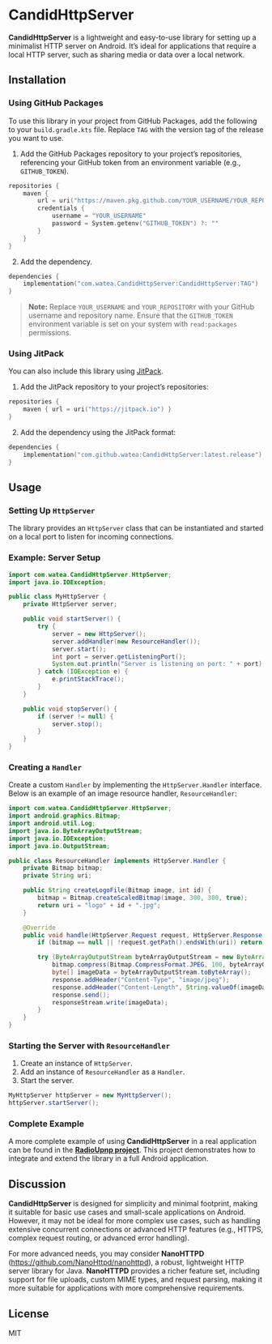 # CandidHttpServer

**CandidHttpServer** is a lightweight and easy-to-use library for setting up a minimalist HTTP server on Android. It’s ideal for applications that require a local HTTP server, such as sharing media or data over a local network.

## Installation

### Using GitHub Packages

To use this library in your project from GitHub Packages, add the following to your `build.gradle.kts` file. Replace `TAG` with the version tag of the release you want to use.

1. Add the GitHub Packages repository to your project’s repositories, referencing your GitHub token from an environment variable (e.g., `GITHUB_TOKEN`).

```kotlin
repositories {
    maven {
        url = uri("https://maven.pkg.github.com/YOUR_USERNAME/YOUR_REPOSITORY")
        credentials {
            username = "YOUR_USERNAME"
            password = System.getenv("GITHUB_TOKEN") ?: ""
        }
    }
}
```

2. Add the dependency.

```kotlin
dependencies {
    implementation("com.watea.CandidHttpServer:CandidHttpServer:TAG")
}
```

> **Note:** Replace `YOUR_USERNAME` and `YOUR_REPOSITORY` with your GitHub username and repository name. Ensure that the `GITHUB_TOKEN` environment variable is set on your system with `read:packages` permissions.

### Using JitPack

You can also include this library using [JitPack](https://jitpack.io/).

1. Add the JitPack repository to your project’s repositories:

```kotlin
repositories {
    maven { url = uri("https://jitpack.io") }
}
```

2. Add the dependency using the JitPack format:

```kotlin
dependencies {
    implementation("com.github.watea:CandidHttpServer:latest.release")
}
```

## Usage

### Setting Up `HttpServer`

The library provides an `HttpServer` class that can be instantiated and started on a local port to listen for incoming connections.

### Example: Server Setup

```java
import com.watea.CandidHttpServer.HttpServer;
import java.io.IOException;

public class MyHttpServer {
    private HttpServer server;

    public void startServer() {
        try {
            server = new HttpServer();
            server.addHandler(new ResourceHandler());
            server.start();
            int port = server.getListeningPort();
            System.out.println("Server is listening on port: " + port);
        } catch (IOException e) {
            e.printStackTrace();
        }
    }

    public void stopServer() {
        if (server != null) {
            server.stop();
        }
    }
}
```

### Creating a `Handler`

Create a custom `Handler` by implementing the `HttpServer.Handler` interface. Below is an example of an image resource handler, `ResourceHandler`:

```java
import com.watea.CandidHttpServer.HttpServer;
import android.graphics.Bitmap;
import android.util.Log;
import java.io.ByteArrayOutputStream;
import java.io.IOException;
import java.io.OutputStream;

public class ResourceHandler implements HttpServer.Handler {
    private Bitmap bitmap;
    private String uri;

    public String createLogoFile(Bitmap image, int id) {
        bitmap = Bitmap.createScaledBitmap(image, 300, 300, true);
        return uri = "logo" + id + ".jpg";
    }

    @Override
    public void handle(HttpServer.Request request, HttpServer.Response response, OutputStream responseStream) throws IOException {
        if (bitmap == null || !request.getPath().endsWith(uri)) return;

        try (ByteArrayOutputStream byteArrayOutputStream = new ByteArrayOutputStream()) {
            bitmap.compress(Bitmap.CompressFormat.JPEG, 100, byteArrayOutputStream);
            byte[] imageData = byteArrayOutputStream.toByteArray();
            response.addHeader("Content-Type", "image/jpeg");
            response.addHeader("Content-Length", String.valueOf(imageData.length));
            response.send();
            responseStream.write(imageData);
        }
    }
}
```

### Starting the Server with `ResourceHandler`

1. Create an instance of `HttpServer`.
2. Add an instance of `ResourceHandler` as a `Handler`.
3. Start the server.

```java
MyHttpServer httpServer = new MyHttpServer();
httpServer.startServer();
```

### Complete Example

A more complete example of using **CandidHttpServer** in a real application can be found in the **[RadioUpnp project](https://github.com/watea/RadioUpnp)**. This project demonstrates how to integrate and extend the library in a full Android application.

## Discussion

**CandidHttpServer** is designed for simplicity and minimal footprint, making it suitable for basic use cases and small-scale applications on Android. However, it may not be ideal for more complex use cases, such as handling extensive concurrent connections or advanced HTTP features (e.g., HTTPS, complex request routing, or advanced error handling).

For more advanced needs, you may consider **NanoHTTPD** (https://github.com/NanoHttpd/nanohttpd), a robust, lightweight HTTP server library for Java. **NanoHTTPD** provides a richer feature set, including support for file uploads, custom MIME types, and request parsing, making it more suitable for applications with more comprehensive requirements.

## License

MIT